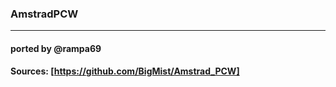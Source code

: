 ### AmstradPCW
----------------------

#### ported by @rampa69 

#### Sources: [https://github.com/BigMist/Amstrad_PCW]

